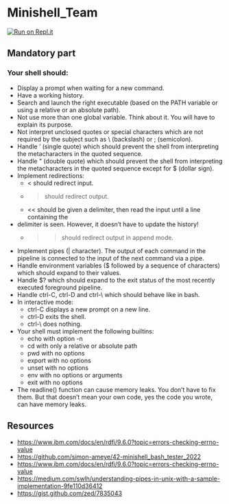 # Minishell_Team

[![Run on Repl.it](https://replit.com/badge/github/MahdyZ7/Minishell)](https://replit.com/@MahdyZ7/Minishell)

## Mandatory part
### Your shell should:
- Display a prompt when waiting for a new command.
- Have a working history.
- Search and launch the right executable (based on the PATH variable or using a relative or an absolute path).
- Not use more than one global variable. Think about it. You will have to explain its purpose.
- Not interpret unclosed quotes or special characters which are not required by the subject such as \ (backslash) or ; (semicolon).
- Handle ’ (single quote) which should prevent the shell from interpreting the metacharacters in the quoted sequence.
- Handle " (double quote) which should prevent the shell from interpreting the metacharacters in the quoted sequence except for $ (dollar sign).
- Implement redirections:
	- < should redirect input.
	- > should redirect output.
	- << should be given a delimiter, then read the input until a line containing the
- delimiter is seen. However, it doesn’t have to update the history!
	- >> should redirect output in append mode.
- Implement pipes (| character). The output of each command in the pipeline is connected to the input of the next command via a pipe.
- Handle environment variables ($ followed by a sequence of characters) which should expand to their values.
- Handle $? which should expand to the exit status of the most recently executed foreground pipeline.
- Handle ctrl-C, ctrl-D and ctrl-\ which should behave like in bash.
- In interactive mode:
	- ctrl-C displays a new prompt on a new line.
	- ctrl-D exits the shell.
	- ctrl-\ does nothing.
- Your shell must implement the following builtins:
	- echo with option -n
	- cd with only a relative or absolute path
	- pwd with no options
	- export with no options
	- unset with no options
	- env with no options or arguments
	- exit with no options
- The readline() function can cause memory leaks. You don’t have to fix them. But that doesn’t mean your own code, yes the code you wrote, can have memory leaks.


## Resources
- https://www.ibm.com/docs/en/rdfi/9.6.0?topic=errors-checking-errno-value
- https://github.com/simon-ameye/42-minishell_bash_tester_2022
- https://www.ibm.com/docs/en/rdfi/9.6.0?topic=errors-checking-errno-value
- https://medium.com/swlh/understanding-pipes-in-unix-with-a-sample-implementation-9fe110d36412
- https://gist.github.com/zed/7835043
